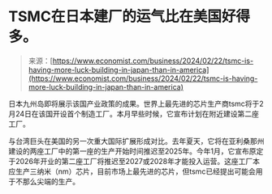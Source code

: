 <!--yml

category: 未分类

date: 2024-05-29 13:22:13

-->

# TSMC在日本建厂的运气比在美国好得多。

> 来源：[https://www.economist.com/business/2024/02/22/tsmc-is-having-more-luck-building-in-japan-than-in-america](https://www.economist.com/business/2024/02/22/tsmc-is-having-more-luck-building-in-japan-than-in-america)

日本九州岛即将展示该国产业政策的成果。世界上最先进的芯片生产商tsmc将于2月24日在该国开设首个制造工厂。本月早些时候，它宣布计划在附近建设第二座工厂。

与台湾巨头在美国的另一次重大国际扩展形成对比。去年夏天，它将在亚利桑那州建设的两座工厂中的第一座的生产开始时间推迟至2025年。今年1月，它宣布原定于2026年开业的第二座工厂将推迟至2027或2028年才能投入运营。这座工厂本应生产三纳米（nm）芯片，目前市场上最先进的芯片，但tsmc已经提出可能会用于不那么尖端的生产。
